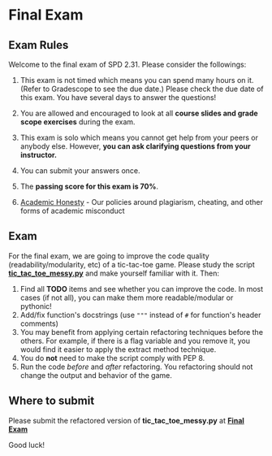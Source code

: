 # Final Exam


## Exam Rules

Welcome to the final exam of SPD 2.31. Please consider the followings:

1. This exam is not timed which means you can spend many hours on it. (Refer to Gradescope to see the due date.)
 Please check the due date of this exam. You have several days to answer the questions!
2. You are allowed and encouraged to look at all **course slides and grade scope exercises** during the exam. 
3. This exam is solo which means you cannot get help from your peers or anybody else. However, **you can ask clarifying questions from your instructor.**

4. You can submit your answers once.
5.  The **passing score for this exam is 70%**.
6.  [Academic Honesty](https://docs.google.com/document/d/1a1i2jwXqx__URpWvUf8z8E9iwcdJ05QsPnbjs7Z83Us/preview#heading=h.tnqf375z978y) - Our policies around plagiarism, cheating, and other forms of academic misconduct

##  Exam

For the final exam, we are going to improve the code quality (readability/modularity, etc) of a tic-tac-toe game. Please study the script **[tic_tac_toe_messy.py](./tic_tac_toe_messy.py)** and make yourself familiar with it. Then:

1. Find all **TODO** items and see whether you can improve the code. In most cases (if not all), you can make them more readable/modular or pythonic!
2. Add/fix function's docstrings (use `"""` instead of `#` for function's header comments)
3. You may benefit from applying certain refactoring techniques before the others. For example, if there is a flag variable and you remove it, you would find it easier to apply the extract method technique.
4. You do **not** need to make the script comply with PEP 8.
5. Run the code *before* and *after* refactoring. You refactoring should not change the output and behavior of the game.

## Where to submit

Please submit the refactored version of **tic_tac_toe_messy.py** at **[Final Exam](https://www.gradescope.com/courses/206382/assignments/1065830)**

Good luck!
